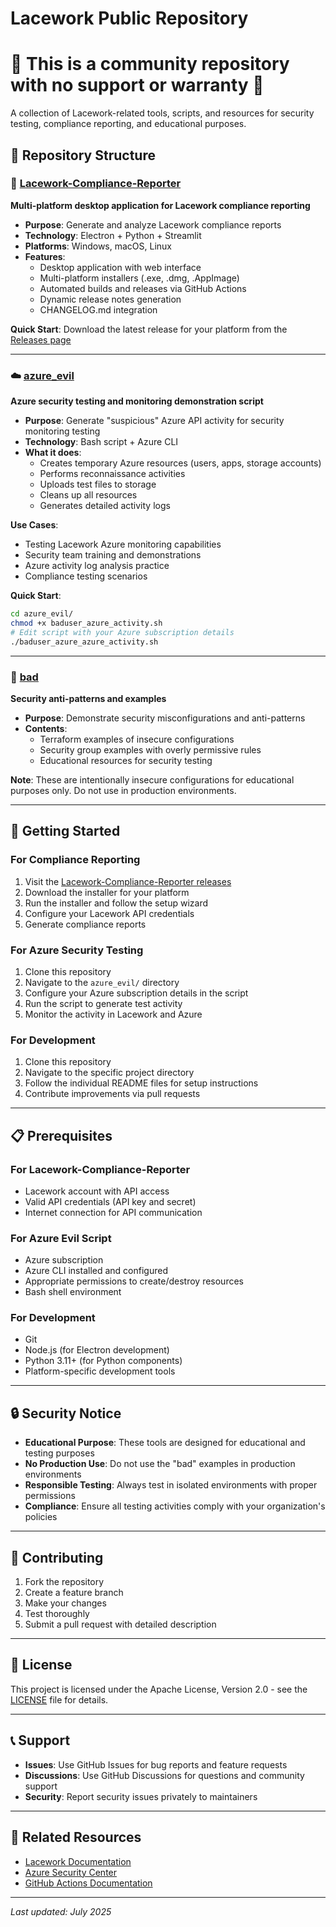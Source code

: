 # Lacework Public Repository
# 🚨 This is a community repository with no support or warranty 🚨 

A collection of Lacework-related tools, scripts, and resources for security testing, compliance reporting, and educational purposes.

## 📁 Repository Structure

### 🔧 [Lacework-Compliance-Reporter](./Lacework-Compliance-Reporter/)
**Multi-platform desktop application for Lacework compliance reporting**

- **Purpose**: Generate and analyze Lacework compliance reports
- **Technology**: Electron + Python + Streamlit
- **Platforms**: Windows, macOS, Linux
- **Features**:
  - Desktop application with web interface
  - Multi-platform installers (.exe, .dmg, .AppImage)
  - Automated builds and releases via GitHub Actions
  - Dynamic release notes generation
  - CHANGELOG.md integration

**Quick Start**: Download the latest release for your platform from the [Releases page](https://github.com/J-C-B/lwpublic/releases)

---

### ☁️ [azure_evil](./azure_evil/)
**Azure security testing and monitoring demonstration script**

- **Purpose**: Generate "suspicious" Azure API activity for security monitoring testing
- **Technology**: Bash script + Azure CLI
- **What it does**:
  - Creates temporary Azure resources (users, apps, storage accounts)
  - Performs reconnaissance activities
  - Uploads test files to storage
  - Cleans up all resources
  - Generates detailed activity logs

**Use Cases**:
- Testing Lacework Azure monitoring capabilities
- Security team training and demonstrations
- Azure activity log analysis practice
- Compliance testing scenarios

**Quick Start**:
```bash
cd azure_evil/
chmod +x baduser_azure_activity.sh
# Edit script with your Azure subscription details
./baduser_azure_azure_activity.sh
```

---

### 🚨 [bad](./bad/)
**Security anti-patterns and examples**

- **Purpose**: Demonstrate security misconfigurations and anti-patterns
- **Contents**:
  - Terraform examples of insecure configurations
  - Security group examples with overly permissive rules
  - Educational resources for security testing

**Note**: These are intentionally insecure configurations for educational purposes only. Do not use in production environments.

---

## 🚀 Getting Started

### For Compliance Reporting
1. Visit the [Lacework-Compliance-Reporter releases](https://github.com/J-C-B/lwpublic/releases)
2. Download the installer for your platform
3. Run the installer and follow the setup wizard
4. Configure your Lacework API credentials
5. Generate compliance reports

### For Azure Security Testing
1. Clone this repository
2. Navigate to the `azure_evil/` directory
3. Configure your Azure subscription details in the script
4. Run the script to generate test activity
5. Monitor the activity in Lacework and Azure

### For Development
1. Clone this repository
2. Navigate to the specific project directory
3. Follow the individual README files for setup instructions
4. Contribute improvements via pull requests

---

## 📋 Prerequisites

### For Lacework-Compliance-Reporter
- Lacework account with API access
- Valid API credentials (API key and secret)
- Internet connection for API communication

### For Azure Evil Script
- Azure subscription
- Azure CLI installed and configured
- Appropriate permissions to create/destroy resources
- Bash shell environment

### For Development
- Git
- Node.js (for Electron development)
- Python 3.11+ (for Python components)
- Platform-specific development tools

---

## 🔒 Security Notice

- **Educational Purpose**: These tools are designed for educational and testing purposes
- **No Production Use**: Do not use the "bad" examples in production environments
- **Responsible Testing**: Always test in isolated environments with proper permissions
- **Compliance**: Ensure all testing activities comply with your organization's policies

---

## 🤝 Contributing

1. Fork the repository
2. Create a feature branch
3. Make your changes
4. Test thoroughly
5. Submit a pull request with detailed description

---

## 📄 License

This project is licensed under the Apache License, Version 2.0 - see the [LICENSE](LICENSE) file for details.

---

## 📞 Support

- **Issues**: Use GitHub Issues for bug reports and feature requests
- **Discussions**: Use GitHub Discussions for questions and community support
- **Security**: Report security issues privately to maintainers

---

## 🔗 Related Resources

- [Lacework Documentation](https://docs.lacework.com/)
- [Azure Security Center](https://azure.microsoft.com/en-us/services/security-center/)
- [GitHub Actions Documentation](https://docs.github.com/en/actions)

---

*Last updated: July 2025*


